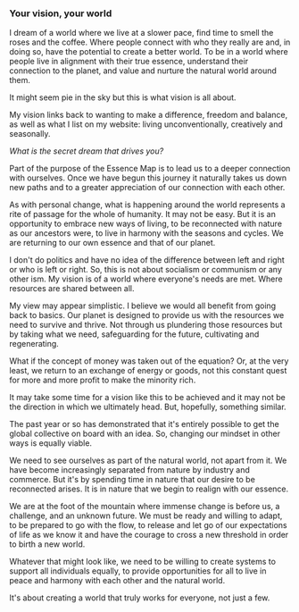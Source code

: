 ### Your vision, your world

I dream of a world where we live at a slower pace, find time to smell the roses and the coffee. Where people connect with who they really are and, in doing so, have the potential to create a better world. To be in a world where people live in alignment with their true essence, understand their connection to the planet, and value and nurture the natural world around them.

It might seem pie in the sky but this is what vision is all about. 

My vision links back to wanting to make a difference, freedom and balance, as well as what I list on my website: living unconventionally, creatively and seasonally.

_What is the secret dream that drives you?_

Part of the purpose of the Essence Map is to lead us to a deeper connection with ourselves. Once we have begun this journey it naturally takes us down new paths and to a greater appreciation of our connection with each other.

As with personal change, what is happening around the world represents a rite of passage for the whole of humanity. It may not be easy. But it is an opportunity to embrace new ways of living, to be reconnected with nature as our ancestors were, to live in harmony with the seasons and cycles. We are returning to our own essence and that of our planet.

I don't do politics and have no idea of the difference between left and right or who is left or right. So, this is not about socialism or communism or any other ism. My vision is of a world where everyone's needs are met. Where resources are shared between all.

My view may appear simplistic. I believe we would all benefit from going back to basics. Our planet is designed to provide us with the resources we need to survive and thrive. Not through us plundering those resources but by taking what we need, safeguarding for the future, cultivating and regenerating.

What if the concept of money was taken out of the equation? Or, at the very least, we return to an exchange of energy or goods, not this constant quest for more and more profit to make the minority rich.

It may take some time for a vision like this to be achieved and it may not be the direction in which we ultimately head. But, hopefully, something similar.

The past year or so has demonstrated that it's entirely possible to get the global collective on board with an idea. So, changing our mindset in other ways is equally viable.

We need to see ourselves as part of the natural world, not apart from it. We have become increasingly separated from nature by industry and commerce. But it's by spending time in nature that our desire to be reconnected arises. It is in nature that we begin to realign with our essence.

We are at the foot of the mountain where immense change is before us, a challenge, and an unknown future. We must be ready and willing to adapt, to be prepared to go with the flow, to release and let go of our expectations of life as we know it and have the courage to cross a new threshold in order to birth a new world.

Whatever that might look like, we need to be willing to create systems to support all individuals equally, to provide opportunities for all to live in peace and harmony with each other and the natural world.

It's about creating a world that truly works for everyone, not just a few.
